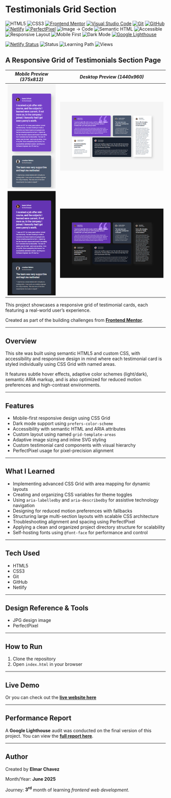 # Testimonials Grid Section

![HTML5](https://img.shields.io/badge/HTML5-E34F26?style=for-the-badge&logo=html5&logoColor=white)
![CSS3](https://img.shields.io/badge/CSS3-1572B6?style=for-the-badge&logo=css3&logoColor=white)
[![Frontend Mentor](https://img.shields.io/badge/Frontend%20Mentor-3e54a3?style=for-the-badge&logo=frontendmentor&logoColor=white)](https://www.frontendmentor.io/)
[![Visual Studio Code](https://img.shields.io/badge/VS%20Code-007ACC?style=for-the-badge&logo=visual-studio-code&logoColor=white)](https://code.visualstudio.com/)
[![Git](https://img.shields.io/badge/Git-F05032?style=for-the-badge&logo=git&logoColor=white)](https://git-scm.com/)
[![GitHub](https://img.shields.io/badge/GitHub-181717?style=for-the-badge&logo=github&logoColor=white)](https://github.com/)
[![Netlify](https://img.shields.io/badge/Netlify-00C7B7?style=for-the-badge&logo=netlify&logoColor=white)](https://www.netlify.com/)
[![PerfectPixel](https://img.shields.io/badge/PerfectPixel-F56C94?style=for-the-badge)](https://chrome.google.com/webstore/detail/perfectpixel-by-welldonecod/dkaagdgjmgdmbnecmcefdhjekcoceebi)
![Image → Code](https://img.shields.io/badge/Image%20→%20Code-✔️-6a1b9a?style=for-the-badge&labelColor=2e003e&logoColor=white)
![Semantic HTML](https://img.shields.io/badge/Semantic%20HTML-ff9800?style=for-the-badge)
![Accessible](https://img.shields.io/badge/Accessibility-A11Y-0052cc?style=for-the-badge)
![Responsive Layout](https://img.shields.io/badge/Responsive%20Layout-Full%20Support-blue?style=for-the-badge)
![Mobile First](https://img.shields.io/badge/Mobile--First-Design-orange?style=for-the-badge)
![Dark Mode](https://img.shields.io/badge/Dark--Mode-Available-111?style=for-the-badge&logo=halfbrickstudios&logoColor=white)
[![Google Lighthouse](https://img.shields.io/badge/Lighthouse-Audit-00B0FF?style=for-the-badge&logo=lighthouse&logoColor=white)](./assets/downloads/lighthouse-performance-report.pdf)

[![Netlify Status](https://api.netlify.com/api/v1/badges/b8187089-ac76-4cac-8071-dcd99fed769b/deploy-status)](https://testimonials-grid-section-fm-jiro.netlify.app/)
![Status](https://img.shields.io/badge/status-complete-brightgreen)
![Learning Path](https://img.shields.io/badge/learning%20path-month%203-blue)
![Views](https://visitor-badge.laobi.icu/badge?page_id=CodingWithJiro.frontend-mentor-testimonials-grid-section&left_text=repo%20views)

## A Responsive Grid of Testimonials Section Page

| _Mobile Preview (375x812)_                                   | _Desktop Preview (1440x960)_                                    |
| ------------------------------------------------------------ | --------------------------------------------------------------- |
| ![Mobile](./assets/img/site-preview-mobile_375x812.png)      | ![Desktop](./assets/img/site-preview-desktop_1440x960.png)      |
| ![Mobile](./assets/img/site-preview-mobile-dark_375x812.png) | ![Desktop](./assets/img/site-preview-desktop-dark_1440x960.png) |

This project showcases a responsive grid of testimonial cards, each featuring a real-world user’s experience.

Created as part of the building challenges from **[Frontend Mentor](https://www.frontendmentor.io/)**.

---

## Overview

This site was built using semantic HTML5 and custom CSS, with accessibility and responsive design in mind where each testimonial card is styled individually using CSS Grid with named areas.

It features subtle hover effects, adaptive color schemes (light/dark), semantic ARIA markup, and is also optimized for reduced motion preferences and high-contrast environments.

---

## Features

- Mobile-first responsive design using CSS Grid
- Dark mode support using `prefers-color-scheme`
- Accessibility with semantic HTML and ARIA attributes
- Custom layout using named `grid-template-areas`
- Adaptive image sizing and inline SVG styling
- Custom testimonial card components with visual hierarchy
- PerfectPixel usage for pixel-precision alignment

---

## What I Learned

- Implementing advanced CSS Grid with area mapping for dynamic layouts
- Creating and organizing CSS variables for theme toggles
- Using `aria-labelledby` and `aria-describedby` for assistive technology navigation
- Designing for reduced motion preferences with fallbacks
- Structuring large multi-section layouts with scalable CSS architecture
- Troubleshooting alignment and spacing using PerfectPixel
- Applying a clean and organized project directory structure for scalability
- Self-hosting fonts using `@font-face` for performance and control

---

## Tech Used

- HTML5
- CSS3
- Git
- GitHub
- Netlify

---

## Design Reference & Tools

- JPG design image
- PerfectPixel

---

## How to Run

1. Clone the repository
2. Open `index.html` in your browser

---

## Live Demo

Or you can check out the **[live website here](https://testimonials-grid-section-fm-jiro.netlify.app/)**

---

## Performance Report

A **Google Lighthouse** audit was conducted on the final version of this project. You can view the **[full report here](./assets/downloads/lighthouse-performance-report.pdf)**.

---

## Author

Created by **Elmar Chavez**

Month/Year: **June 2025**

Journey: **3<sup>rd</sup>** month of learning _frontend web development_.
